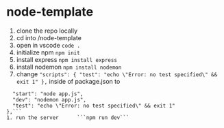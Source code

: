 # node-template

1. clone the repo locally
1. cd into /node-template
1. open in vscode      ```code .```
1. initialize npm      ```npm init```
1. install express     ```npm install express```
1. install nodemon     ```npm install nodemon```
1. change ```"scripts": {
    "test": "echo \"Error: no test specified\" && exit 1"
  },``` inside of package.json to
  ```"scripts": {
    "start": "node app.js",
    "dev": "nodemon app.js",
    "test": "echo \"Error: no test specified\" && exit 1"
  },```
1. run the server      ```npm run dev```
